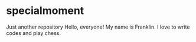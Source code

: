 # specialmoment
Just another repository
Hello, everyone!
My name is Franklin. 
I love to write codes and play chess.
